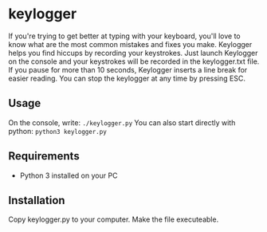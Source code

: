 # keylogger

If you're trying to get better at typing with your keyboard, you'll love to know what are the most common mistakes and fixes you make. Keylogger helps you find hiccups by recording your keystrokes. Just launch Keylogger on the console and your keystrokes will be recorded in the keylogger.txt file.
If you pause for more than 10 seconds, Keylogger inserts a line break for easier reading. You can stop the keylogger at any time by pressing ESC.


## Usage
On the console, write: `./keylogger.py`
You can also start directly with python: `python3 keylogger.py`

## Requirements
- Python 3 installed on your PC


## Installation
Copy keylogger.py to your computer. Make the file executeable.
